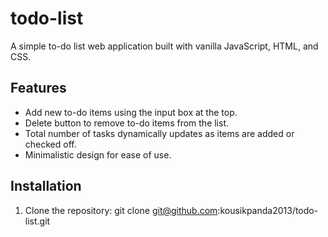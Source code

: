 # todo-list
A simple to-do list web application built with vanilla JavaScript, HTML, and CSS.

## Features

- Add new to-do items using the input box at the top.
- Delete button to remove to-do items from the list.
- Total number of tasks dynamically updates as items are added or checked off.
- Minimalistic design for ease of use.

## Installation

1. Clone the repository:
   git clone git@github.com:kousikpanda2013/todo-list.git

